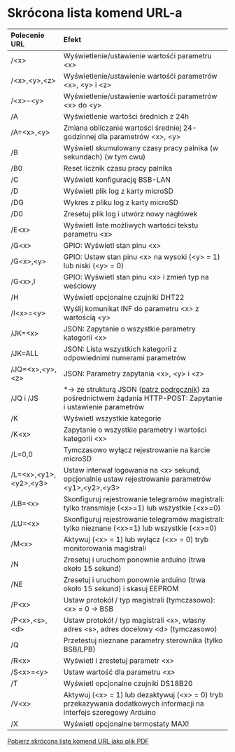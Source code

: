# Skrócona lista komend URL-a #

| Polecenie URL           | Efekt                                                                    |
|:----------------------|:------------------------------------------------------------------------------|
|  /\<x\>               | Wyświetlenie/ustawienie wartośći parametru \<x\>
|  /\<x\>,\<y\>,\<z\>   | Wyświetlenie/ustawienie wartośći parametrów \<x\>, \<y\> i \<z\>   
|  /\<x\>-\<y\>         | Wyświetlenie/ustawienie wartośći parametrów \<x\> do \<y\>  
|  /A                   | Wyświetlenie wartości średnich z 24h  
|  /A=\<x\>,\<y\>       | Zmiana obliczanie wartości średniej 24-godzinnej dla parametrów \<x\>, \<y\>  
|  /B                   | Wyświetl skumulowany czasy pracy palnika (w sekundach) (w tym cwu)  
|  /B0                  | Reset licznik czasu pracy palnika  
|  /C                   | Wyświetl konfigurację BSB-LAN  
|  /D                   | Wyświetl plik log z karty microSD  
|  /DG                  | Wykres z pliku log z karty microSD  
|  /D0                  | Zresetuj plik log i utwórz nowy nagłówek  
|  /E\<x\>              | Wyświetl liste możliwych wartości tekstu parametru \<x\>  
|  /G\<x\>              | GPIO: Wyświetl stan pinu \<x\>  
|  /G\<x\>,\<y\>        | GPIO: Ustaw stan pinu \<x\> na wysoki (\<y\> = 1) lub niski (\<y\> = 0)  
|  /G\<x\>,I            | GPIO: Wyświetl stan pinu \<x\> i zmień typ na weściowy  
|  /H                   | Wyświetl opcjonalne czujniki DHT22  
|  /I\<x\>=\<y\>        | Wyślij komunikat INF do parametru \<x\> z wartością \<y\>  
|  /JK=\<x\>        	| JSON: Zapytanie o wszystkie parametry kategorii \<x\>  
|  /JK=ALL          	| JSON: Lista wszystkich kategorii z odpowiednimi numerami parametrów  
|  /JQ=\<x\>,\<y\>,\<z\>      | JSON: Parametry zapytania \<x\>, \<y\> i \<z\>  
|  /JQ i /JS                 | *→ ze strukturą JSON ([patrz podręcznik](https://1coderookie.github.io/BSB-LPB-LAN/kap08.html#824-abrufen-und-steuern-mittels-json)) za pośrednictwem żądania HTTP-POST: Zapytanie i ustawienie parametrów
|  /K                   | Wyświetl wszystkie kategorie  
|  /K\<x\>              | Zapytanie o wszystkie parametry i wartości kategorii \<x\>  
|  /L=0,0               | Tymczasowo wyłącz rejestrowanie na karcie microSD  
|  /L=\<x\>,\<y1\>,\<y2\>,\<y3\>       | Ustaw interwał logowania na \<x\> sekund, opcjonalnie ustaw rejestrowanie parametrów \<y1\>,\<y2\>,\<y3\>  
|  /LB=\<x\>            | Skonfiguruj rejestrowanie telegramów magistrali: tylko transmisje (\<x\>=1) lub wszystkie (\<x\>=0)  
|  /LU=\<x\>            | Skonfiguruj rejestrowanie telegramów magistrali: tylko nieznane (\<x\>=1) lub wszystkie (\<x\>=0)  
|  /M\<x\>              | Aktywuj (\<x\> = 1) lub wyłącz (\<x\> = 0) tryb monitorowania magistrali  
|  /N                   | Zresetuj i uruchom ponownie arduino (trwa około 15 sekund)  
|  /NE                  | Zresetuj i uruchom ponownie arduino (trwa około 15 sekund) i skasuj EEPROM 
|  /P\<x\>              | Ustaw protokół / typ magistrali (tymczasowo): \<x\> = 0 → BSB | 1 → LPB | 2 → PPS  
|  /P\<x\>,\<s\>,\<d\>  | Ustaw protokół / typ magistrali \<x\>, własny adres \<s\>, adres docelowy \<d\> (tymczasowo)  
|  /Q                   | Przetestuj nieznane parametry sterownika (tylko BSB/LPB)  
|  /R\<x\>              | Wyświetl i zrestetuj parametr \<x\>  
|  /S\<x\>=\<y\>        | Ustaw wartość <y> dla parametru \<x\>  
|  /T                   | Wyświetl opcjonalne czujniki DS18B20  
|  /V\<x\>              | Aktywuj (\<x\> = 1) lub dezaktywuj (\<x\> = 0) tryb przekazywania dodatkowych informacji na interfejs szeregowy Arduino  
|  /X                   | Wyświetl opcjonalne termostaty MAX!  

       
[Pobierz skróconą listę komend URL jako plik PDF](https://github.com/1coderookie/BSB-LPB-LAN/raw/master/commandref/Cheatsheet_URL-commands_PL.pdf)
    
